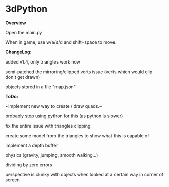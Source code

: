 # 3dPython

**Overview**

Open the main.py

When in game,  use w/a/s/d and shift+space to move.



**ChangeLog:**

  added v1.4, only triangles work now
  
  semi-patched the mirroring/clipped verts issue (verts which would clip don't get drawn)
  
  objects stored in a file "map.json"



**ToDo:**

  ~implement new way to create / draw quads.~
  
  probably stop using python for this (as python is slower)

  fix the entire issue with triangles clipping. 
  
  create some model from the triangles to show what this is capable of
  
  implement a depth buffer
  
  physics (gravity, jumping, smooth walking...)
  
  dividing by zero errors
  
  perspective is clunky with objects when looked at a certain way in corner of screen
